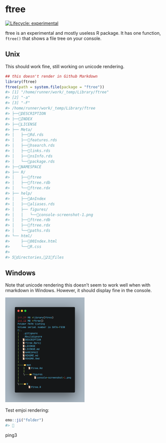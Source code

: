 
<!-- README.md is generated from README.Rmd. Please edit that file -->

# ftree

<!-- badges: start -->

[![Lifecycle:
experimental](https://img.shields.io/badge/lifecycle-experimental-orange.svg)](https://lifecycle.r-lib.org/articles/stages.html#experimental)
<!-- badges: end -->

ftree is an experimental and mostly useless R package. It has one
function, `ftree()` that shows a file tree on your console.

## Unix

This should work fine, still working on unicode rendering.

``` r
## this doesn't render in Github Markdown
library(ftree)
ftree(path = system.file(package = "ftree"))
#> [1] "/home/runner/work/_temp/Library/ftree"
#> [2] "-a"                                   
#> [3] "-F"                                   
#> /home/runner/work/_temp/Library/ftree
#> ├──📂DESCRIPTION
#> ├──📂INDEX
#> ├──📂LICENSE
#> ├── Meta/
#> │   ├──📂Rd.rds
#> │   ├──📂features.rds
#> │   ├──📂hsearch.rds
#> │   ├──📂links.rds
#> │   ├──📂nsInfo.rds
#> │   └──📂package.rds
#> ├──📂NAMESPACE
#> ├── R/
#> │   ├──📂ftree
#> │   ├──📂ftree.rdb
#> │   └──📂ftree.rdx
#> ├── help/
#> │   ├──📂AnIndex
#> │   ├──📂aliases.rds
#> │   ├── figures/
#> │   │   └──📂console-screenshot-1.png
#> │   ├──📂ftree.rdb
#> │   ├──📂ftree.rdx
#> │   └──📂paths.rds
#> └── html/
#>     ├──📂00Index.html
#>     └──📂R.css
#> 
#> 5📂directories,📂21📂files
```

## Windows

Note that unicode rendering this doesn’t seem to work well when with
rmarkdown in Windows. However, it should display fine in the console.

<img src="man/figures/console-screenshot-1.png" width="50%" />

Test emjoi rendering:

``` r
emo::ji("folder")
#> 📂
```

ping3
